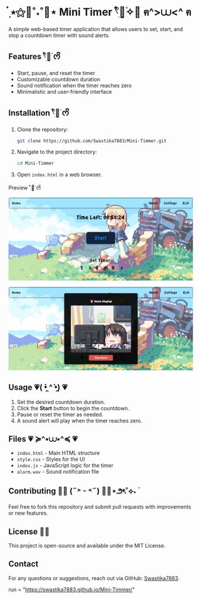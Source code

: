 # ๋࣭ ⭑⚝🌸˚˖˚🌸⋆ Mini Timer 𓍢ִ໋🌷͙֒✧🩷 ฅ^>⩊<^ ฅ

A simple web-based timer application that allows users to set, start, and stop a countdown timer with sound alerts.

## Features 𓍢ִ໋🌷͙֒ ᰔᩚ
- Start, pause, and reset the timer
- Customizable countdown duration
- Sound notification when the timer reaches zero
- Minimalistic and user-friendly interface

## Installation 𓍢ִ໋🌷͙֒ ᰔᩚ
1. Clone the repository:
   ```sh
   git clone https://github.com/Swastika7883/Mini-Timmer.git
   ```
2. Navigate to the project directory:
   ```sh
   cd Mini-Timmer
   ```
3. Open `index.html` in a web browser.
   
Preview 𓍢ִ໋🌷͙֒ ᰔᩚ

![image alt](https://github.com/Swastika7883/Mini-Timmer/blob/1e0ffb7a275546e2607192ec045d7cf2e1b364c0/Screenshot%202025-02-09%20145021.png)


![image alt](https://github.com/Swastika7883/Mini-Timmer/blob/0fe5ac577938f2feb4d88c5e2a76122cd0f6bbf6/Screenshot%202025-02-09%20145121.png)

## Usage 💗( •̯́ ^ •̯̀) 💗
1. Set the desired countdown duration.
2. Click the **Start** button to begin the countdown.
3. Pause or reset the timer as needed.
4. A sound alert will play when the timer reaches zero.

## Files 💗 ≽^•⩊•^≼ 💗
- `index.html` - Main HTML structure
- `style.css` - Styles for the UI
- `index.js` - JavaScript logic for the timer
- `alarm.wav` - Sound notification file

## Contributing 🌸🌸 (˶˃ ᵕ ˂˶) 🌸🌸⋆౨ৎ˚⟡˖ ࣪
Feel free to fork this repository and submit pull requests with improvements or new features.

## License 🌸🌸
This project is open-source and available under the MIT License.

## Contact
For any questions or suggestions, reach out via GitHub: [Swastika7883](https://github.com/Swastika7883).

run = "https://swastika7883.github.io/Mini-Timmer/"

